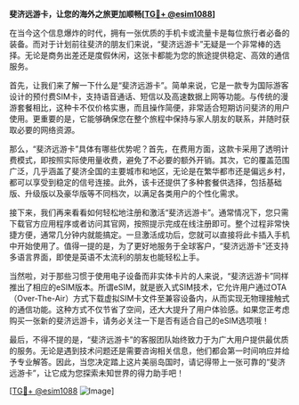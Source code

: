**斐济远游卡，让您的海外之旅更加顺畅[[TG💪+ @esim1088](https://t.me/s/esim1088)]**

在当今这个信息爆炸的时代，拥有一张优质的手机卡或流量卡是每位旅行者必备的装备。而对于计划前往斐济的朋友们来说，“斐济远游卡”无疑是一个非常棒的选择。无论是商务出差还是度假休闲，这张卡都能为您的旅途提供稳定、高效的通信服务。

首先，让我们来了解一下什么是“斐济远游卡”。简单来说，它是一款专为国际游客设计的预付费SIM卡，支持语音通话、短信以及高速数据上网等功能。与传统的漫游套餐相比，这种卡不仅价格实惠，而且操作简便，非常适合短期访问斐济的用户使用。更重要的是，它能够确保您在整个旅程中保持与家人朋友的联系，并随时获取必要的网络资源。

那么，“斐济远游卡”具体有哪些优势呢？首先，在费用方面，这款卡采用了透明计费模式，即按照实际使用量收费，避免了不必要的额外开销。其次，它的覆盖范围广泛，几乎涵盖了斐济全国的主要城市和地区，无论是在繁华都市还是偏远乡村，都可以享受到稳定的信号连接。此外，该卡还提供了多种套餐供选择，包括基础版、升级版以及豪华版等不同档次，以满足各类用户的个性化需求。

接下来，我们再来看看如何轻松地注册和激活“斐济远游卡”。通常情况下，您只需下载官方应用程序或者访问其官网，按照提示完成在线注册即可。整个过程非常快捷方便，通常几分钟内就能搞定。一旦激活成功后，您就可以直接将此卡插入手机中开始使用了。值得一提的是，为了更好地服务于全球客户，“斐济远游卡”还支持多语言界面，即使是英语不太流利的朋友也能轻松上手。

当然啦，对于那些习惯于使用电子设备而非实体卡片的人来说，“斐济远游卡”同样推出了相应的eSIM版本。所谓eSIM，就是嵌入式SIM技术，它允许用户通过OTA（Over-The-Air）方式下载虚拟SIM卡文件至兼容设备内，从而实现无物理接触式的通信功能。这种方式不仅节省了空间，还大大提升了用户体验感。如果您正考虑购买一张新的斐济远游卡，请务必关注一下是否有适合自己的eSIM选项哦！

最后，不得不提的是，“斐济远游卡”的客服团队始终致力于为广大用户提供最优质的服务。无论是遇到技术问题还是需要咨询相关信息，他们都会第一时间响应并给予专业解答。因此，当您决定踏上这片美丽岛国时，请记得带上一张可靠的“斐济远游卡”，让它成为您探索未知世界的得力助手吧！

[[TG💪+ @esim1088](https://t.me/s/esim1088) ![Image](https://i.postimg.cc/4NQfJmqS/Snipaste-2025-05-13-00-14-12.png)]